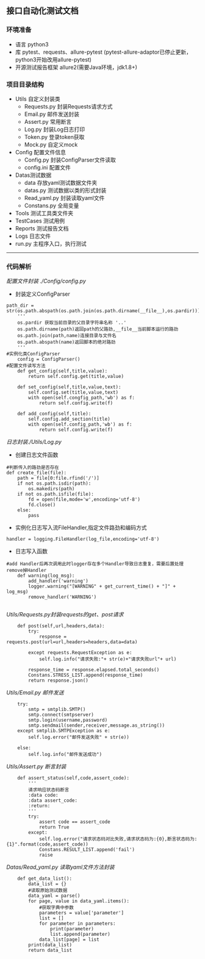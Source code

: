 ## 接口自动化测试文档  

### 环境准备  
* 语言 python3  
* 库 pytest、requests、allure-pytest (pytest-allure-adaptor已停止更新，python3开始改用allure-pytest)  
* 开源测试报告框架 allure2(需要Java环境，jdk1.8+)

### 项目目录结构  

* Utils 自定义封装类
   * Requests.py 封装Requests请求方式
   * Email.py 邮件发送封装
   * Assert.py 常用断言
   * Log.py 封装Log日志打印
   * Token.py 登录token获取
   * Mock.py 自定义mock
* Config 配置文件信息  
    * Config.py 封装ConfigParser文件读取
    * config.ini 配置文件
* Datas测试数据
    * data 存放yaml测试数据文件夹
    * datas.py 测试数据以类的形式封装
    * Read_yaml.py 封装读取yaml文件
    * Constans.py 全局变量
* Tools 测试工具类文件夹
* TestCases 测试用例
* Reports 测试报告文档
* Logs 日志文件
* run.py 主程序入口，执行测试  
---
### 代码解析  
*配置文件封装 ./Config/config.py*  
* 封装定义ConfigParser  
```
path_dir = str(os.path.abspath(os.path.join(os.path.dirname(__file__),os.pardir)))
    '''
    os.pardir 获取当前目录的父目录字符串名称 '..'
    os.path.dirname(path)返回path的父路劲,__file__当前脚本运行的路劲
    os.path.join(path,name)连接目录与文件名
    os.path.abspath(name)返回脚本的绝对路劲
    '''
#实例化类ConfigParser
    config = ConfigParser()
#配置文件读写方法
    def get_config(self,title,value):
        return self.config.get(title,value)

    def set_config(self,title,value,text):
        self.config.set(title,value,text)
        with open(self.congfig_path,'wb') as f:
            return self.config.write(f)

    def add_config(self,title):
        self.config.add_section(title)
        with open(self.config_path,'wb') as f:
            return self.config.write(f)
```
*日志封装./Utils/Log.py*  
* 创建日志文件函数  
```
#判断传入的路劲是否存在
def create_file(file):
    path = file[0:file.rfind('/')]
    if not os.path.isdir(path):
        os.makedirs(path)
    if not os.path.isfile(file):
        fd = open(file,mode='w',encoding='utf-8')
        fd.close()
    else:
        pass
```
* 实例化日志写入流FileHandler,指定文件路劲和编码方式
```
handler = logging.FileHandler(log_file,encoding='utf-8')
```
* 日志写入函数  
```
#add Handler后再次调用此时logger存在多个Handler导致日志重复，需要后置处理remove掉Handler
    def warning(log_msg):
        add_handler('warning')
        logger.warning("[WARNING" + get_current_time() + "]" + log_msg)
        remove_handler('WARNING')
        
```
*Utils/Requests.py封装requests的get、post请求* 
```
    def post(self,url,headers,data):
        try:
            response = requests.post(url=url,headers=headers,data=data)

        except requests.RequestException as e:
            self.log.info("请求失败:"+ str(e)+"请求失败url"+ url)

        response_time = response.elapsed.total_seconds()
        Constans.STRESS_LIST.append(response_time)
        return response.json()
```
*Utils/Email.py 邮件发送*
```
    try:
        smtp = smtplib.SMTP()
        smtp.connect(smtpserver)
        smtp.login(username,password)
        smtp.sendmail(sender,receiver,message.as_string())
    except smtplib.SMTPException as e:
        self.log.error("邮件发送失败" + str(e))

    else:
        self.log.info("邮件发送成功")
```
*Utils/Assert.py 断言封装*
```
    def assert_status(self,code,assert_code):
        '''
        请求响应状态码断言
        :data code:
        :data assert_code:
        :return:
        '''
        try:
            assert code == assert_code
            return True
        except:
            self.log.error("请求状态码对比失败,请求状态码为:{0},断言状态码为:{1}".format(code,assert_code))
            Constans.RESULT_LIST.append('fail')
            raise
```
*Datas/Read_yaml.py 读取yaml文件方法封装*
```
    def get_data_list():
        data_list = {}
        #读取原始测试数据
        data_yaml = parse()
        for page, value in data_yaml.items():
            #获取字典中参数
            parameters = value['parameter']
            list = []
            for parameter in parameters:
                print(parameter)
                list.append(parameter)
            data_list[page] = list
        print(data_list)
        return data_list
```

